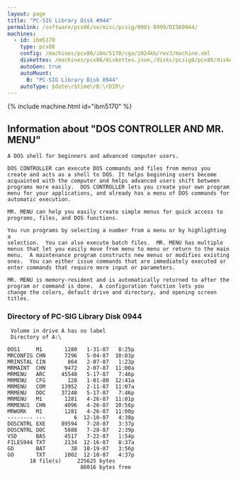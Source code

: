 ```yaml
---
layout: page
title: "PC-SIG Library Disk #944"
permalink: /software/pcx86/sw/misc/pcsig/0001-0999/DISK0944/
machines:
  - id: ibm5170
    type: pcx86
    config: /machines/pcx86/ibm/5170/cga/1024kb/rev3/machine.xml
    diskettes: /machines/pcx86/diskettes.json,/disks/pcsig0/pcx86/diskettes.json
    autoGen: true
    autoMount:
      B: "PC-SIG Library Disk 0944"
    autoType: $date\r$time\rB:\rDIR\r
---
```


{% include machine.html id="ibm5170" %}

## Information about "DOS CONTROLLER AND MR. MENU"

    A DOS shell for beginners and advanced computer users.
    
    DOS CONTROLLER can execute DOS commands and files from menus you
    create and acts as a shell to DOS. It helps beginning users become
    acquainted with the computer and helps advanced users shift between
    programs more easily.  DOS CONTROLLER lets you create your own program
    menu for your applications, and already has a menu of DOS commands for
    automatic execution.
    
    MR. MENU can help you easily create simple menus for quick access to
    programs, files, and DOS functions.
    
    You run programs by selecting a number from a menu or by highlighting a
    selection.  You can also execute batch files.  MR. MENU has multiple
    menus that let you easily move from menu to menu or return to the main
    menu.  A maintenance program constructs new menus or modifies existing
    ones.  You can either issue commands that are immediately executed or
    enter commands that require more input or parameters.
    
    MR. MENU is memory-resident and is automatically returned to after the
    program or command is done.  A configuration function lets you
    change the colors, default drive and directory, and opening screen
    titles.

### Directory of PC-SIG Library Disk 0944

     Volume in drive A has no label
     Directory of A:\

    DOS1     M1       1280   1-31-87   8:25p
    MRCONFIG CHN      7296   5-04-87  10:03p
    MRINSTAL CIN       864   2-07-87   1:23p
    MRMAINT  CHN      9472   2-07-87  11:00a
    MRMENU   ARC     45548   5-17-87   7:46p
    MRMENU   CFG       128   1-01-80  12:41a
    MRMENU   COM     13952   2-11-87  11:07a
    MRMENU   DOC     37248   5-17-87   7:46p
    MRMENU   M1       1281   4-26-87  11:01p
    MRMENU1  CHN      4096   4-26-87  10:56p
    MRWORK   M1       1281   4-26-87  11:00p
    -------- ---         6  12-10-87   4:38p
    DOSCNTRL EXE     89594   7-28-87   3:37p
    DOSCNTRL DOC      5888   7-28-87   2:39p
    VSD      BAS      4517   7-22-87   1:54p
    FILES944 TXT      2134  12-16-87   8:37a
    GO       BAT        38  10-19-87   3:56p
    GO       TXT      1002  12-10-87   4:37p
           18 file(s)     225625 bytes
                           86016 bytes free
